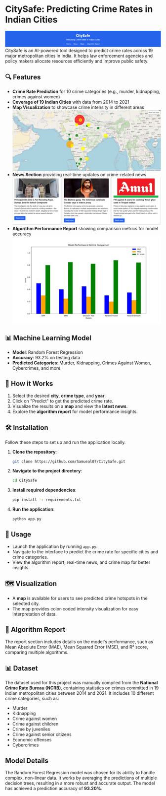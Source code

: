 # **CitySafe: Predicting Crime Rates in Indian Cities**

![alt text](./readmeImg/image-4.png)
CitySafe is an AI-powered tool designed to predict crime rates across 19 major metropolitan cities in India. It helps law enforcement agencies and policy makers allocate resources efficiently and improve public safety.

## 🔍 **Features**

- **Crime Rate Prediction** for 10 crime categories (e.g., murder, kidnapping, crimes against women)
- **Coverage of 19 Indian Cities** with data from 2014 to 2021
- **Map Visualization** to showcase crime intensity in different areas
  ![alt text](./readmeImg/image-1.png)
- **News Section** providing real-time updates on crime-related news
  ![alt text](./readmeImg/image-3.png)
- **Algorithm Performance Report** showing comparison metrics for model accuracy
  ![alt text](./readmeImg/image.png)

## 📊 **Machine Learning Model**

- **Model**: Random Forest Regression
- **Accuracy**: 93.2% on testing data
- **Predicted Categories**: Murder, Kidnapping, Crimes Against Women, Cybercrimes, and more

## 📍 **How it Works**

1. Select the desired **city**, **crime type**, and **year**.
2. Click on "Predict" to get the predicted crime rate.
3. Visualize the results on a **map** and view the **latest news**.
4. Explore the **algorithm report** for model performance insights.

## 🛠️ **Installation**

Follow these steps to set up and run the application locally.

1. **Clone the repository**:

   ```bash
   git clone https://github.com/Samueal07/CitySafe.git
   ```

2. **Navigate to the project directory**:

   ```bash
   cd CitySafe
   ```

3. **Install required dependencies**:

   ```bash
   pip install -r requirements.txt
   ```

4. **Run the application**:
   ```bash
   python app.py
   ```

## 🚀 **Usage**

- Launch the application by running `app.py`.
- Navigate to the interface to predict the crime rate for specific cities and crime categories.
- View the algorithm report, real-time news, and crime map for better insights.

## 🗺️ **Visualization**

- A **map** is available for users to see predicted crime hotspots in the selected city.
- The map provides color-coded intensity visualization for easy interpretation of data.

## 📄 **Algorithm Report**

The report section includes details on the model's performance, such as Mean Absolute Error (MAE), Mean Squared Error (MSE), and R² score, comparing multiple algorithms.

## 📊 **Dataset**

The dataset used for this project was manually compiled from the **National Crime Rate Bureau (NCRB)**, containing statistics on crimes committed in 19 Indian metropolitan cities between 2014 and 2021. It includes 10 different crime categories, such as:

- Murder
- Kidnapping
- Crime against women
- Crime against children
- Crime by juveniles
- Crime against senior citizens
- Economic offenses
- Cybercrimes

## Model Details

The Random Forest Regression model was chosen for its ability to handle complex, non-linear data. It works by averaging the predictions of multiple decision trees, resulting in a more robust and accurate output. The model has achieved a prediction accuracy of **93.20%**.
